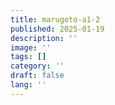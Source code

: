 ```yaml
---
title: marugoto-a1-2
published: 2025-01-19
description: ''
image: ''
tags: []
category: ''
draft: false 
lang: ''
---
```

